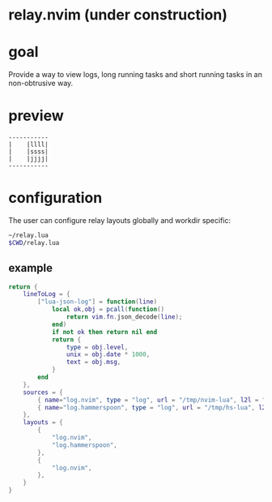 # relay.nvim (under construction)

# goal
Provide a way to view logs, long running tasks and short running tasks in an non-obtrusive way.

# preview

```
-----------
|    |llll|
|    |ssss|
|    |jjjj|
-----------
```

# configuration

The user can configure relay layouts globally and workdir specific:

```sh
~/relay.lua
$CWD/relay.lua
```

## example

```lua
return {
    lineToLog = {
        ["lua-json-log"] = function(line)
            local ok,obj = pcall(function()
                return vim.fn.json_decode(line);
            end)
            if not ok then return nil end
            return {
                type = obj.level,
                unix = obj.date * 1000,
                text = obj.msg,
            }
        end
    },
    sources = {
        { name="log.nvim", type = "log", url = "/tmp/nvim-lua", l2l = "lua-json-log" },
        { name="log.hammerspoon", type = "log", url = "/tmp/hs-lua", l2l = "lua-json-log" },
    },
    layouts = {
        {
            "log.nvim",
            "log.hammerspoon",
        },
        {
            "log.nvim",
        },
    }
}
```




